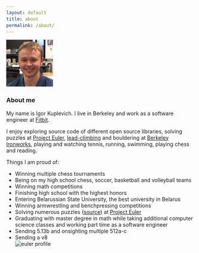 ```yaml
---
layout: default
title: about
permalink: /about/
---
```

![Igor Kuplevich][me]

### About me

My name is Igor Kuplevich. I live in Berkeley and work as a software engineer at <a href="http://fitbit
.com">Fitbit</a>.

I enjoy exploring source code of different open source libraries, solving puzzles at <a href="http://projecteuler.net"
target="_bank">Project Euler</a>, <a href="http://en.wikipedia.org/wiki/Lead_climbing" target="_bank">lead-climbing</a>
and bouldering at <a href="http://www.touchstoneclimbing.com/ironworks" target="_bank">Berkeley Ironworks</a>,
 playing and watching tennis, running, swimming, playing chess and reading.

Things I am proud of:<br/>
 - Winning multiple chess tournaments<br/>
 - Being on my high school chess, soccer, basketball and volleyball teams<br/>
 - Winning math competitions<br/>
 - Finishing high school with the highest honors<br/>
 - Entering Belarussian State University, the best university in Belarus<br/>
 - Winning armwrestling and benchpressing competitions<br/>
 - Solving numerous puzzles (<a href="https://github.com/igorekbsu/ProjectEuler" target="_bank">source</a>) at <a
 href="http://projecteuler.net" target="_bank">Project Euler</a><br/>
 - Graduating with master degree in math while taking additional computer science classes and working part time as a
 software engineer<br/>
 - Sending 5.13b and onsighting multiple 512a-c<br/>
 - Sending a v8<br/>
![euler profile][euler_progress]



[me]: /images/me.jpg  "Igor Kuplevich"
[euler_progress]: https://projecteuler.net/profile/igorekbsu.png

